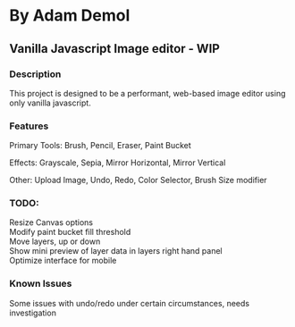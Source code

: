 # By Adam Demol

## Vanilla Javascript Image editor - WIP

### Description
This project is designed to be a performant, web-based image editor using only vanilla javascript.

### Features
Primary Tools:
Brush, Pencil, Eraser, Paint Bucket

Effects:
Grayscale,
Sepia,
Mirror Horizontal,
Mirror Vertical

Other:
Upload Image,
Undo, Redo,
Color Selector,
Brush Size modifier

### TODO:
Resize Canvas options\
Modify paint bucket fill threshold\
Move layers, up or down\
Show mini preview of layer data in layers right hand panel\
Optimize interface for mobile

### Known Issues
Some issues with undo/redo under certain circumstances, needs investigation